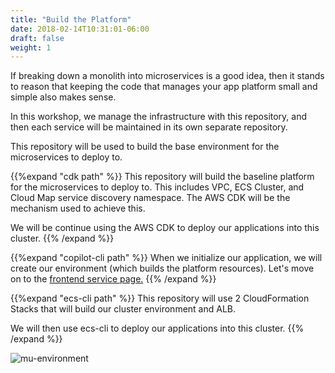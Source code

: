```yaml
---
title: "Build the Platform"
date: 2018-02-14T10:31:01-06:00
draft: false
weight: 1
---
```


If breaking down a monolith into microservices is a good idea, then it stands to reason that
keeping the code that manages your app platform small and simple also makes sense.

In this workshop, we manage the infrastructure with this repository, and then each service
will be maintained in its own separate repository.

This repository will be used to build the base environment for the microservices to deploy to.

{{%expand "cdk path" %}}
This repository will build the baseline platform for the microservices to deploy to. This includes VPC, ECS Cluster, and Cloud Map service discovery namespace. The AWS CDK will be the mechanism used to achieve this.

We will be continue using the AWS CDK to deploy our applications into this cluster.
{{% /expand %}}

{{%expand "copilot-cli path" %}}
When we initialize our application, we will create our environment (which builds the platform resources). Let's move on to the [frontend service page.](../../frontend)
{{% /expand %}}

{{%expand "ecs-cli path" %}}
This repository will use 2 CloudFormation Stacks that will build our cluster environment and ALB.

We will then use ecs-cli to deploy our applications into this cluster.
{{% /expand %}}

![mu-environment](/images/mu-topology-vpc.png)
